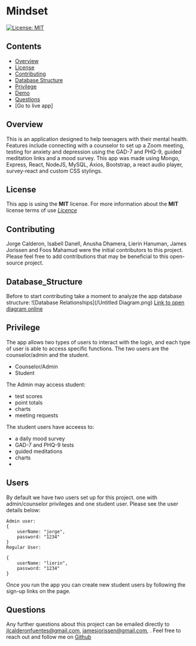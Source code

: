 # Mindset
[![License: MIT](https://img.shields.io/badge/License-MIT-yellow.svg)](https://opensource.org/licenses/MIT)

## Contents
* [Overview](#Overview)
* [License](#License)
* [Contributing](#Contributing)
* [Database Structure](#Database_Structure)
* [Privilege](#Privilege)
* [Demo](#Demo)
* [Questions](#Questions)
* [Go to live app]

## Overview
This is an application designed to help teenagers with their mental health. Features include connecting with a counselor to set up a Zoom meeting, testing for anxiety and depression using the GAD-7 and PHQ-9, guided meditation links and a mood survey. This app was made using Mongo, Express, React, NodeJS, MySQL, Axios, Bootstrap, a react audio player, survey-react and custom CSS stylings.


## License
This app is using the **MIT** license. For more information about the **MIT** license terms of use [*Licence*](https://opensource.org/licenses/MIT)

## Contributing
Jorge Calderon, Isabell Danell, Anusha Dhamera, Lierin Hanuman, James Jorissen and Foos Mahamud were the initial contributors to this project. Please feel free to add contributions that may be beneficial to this open-source project.

## Database_Structure
Before to start contributing take a moment to analyze the app database structure:
![Database Relationships](/Untitled Diagram.png)
[Link to open diagram online](https://dbdiagram.io/d/5fcec76d9a6c525a03ba2c8f)

## Privilege
The app allows two types of users to interact with the login, and each type of user is able to access specific functions. The two users are the counselor/admin and the student.
- Counselor/Admin
- Student

The Admin may access student: 
- test scores
- point totals
- charts
- meeting requests

The student users have acceess to:
- a daily mood survey
- GAD-7 and PHQ-9 tests
- guided meditations
- charts
- 

## Users

By default we have two users set up for this project. one with admin/counselor privileges and one student user. Please see the user details below:

```
Admin user:
{ 
    userName: "jorge",
    password: "1234"
}
Regular User:

{ 
    userName: "lierin",
    password: "1234"
}
```
Once you run the app you can create new student users by following the sign-up links on the page.



## Questions
Any further questions about this project can be emailed directly to <jlcalderonfuentes@gmail.com>, <jamesjorissen@gmail.com>, . Feel free to reach out and follow me on [Github](https://github.com/jlcalderon)
